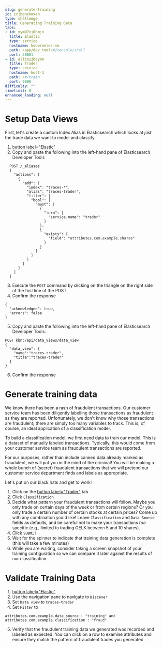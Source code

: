 ```yaml
---
slug: generate-training
id: icjbgncknxen
type: challenge
title: Generating Training Data
tabs:
- id: mym97vj0hmjv
  title: Elastic
  type: service
  hostname: kubernetes-vm
  path: /app/dev_tools#/console/shell
  port: 30001
- id: allim22boynn
  title: Trader
  type: service
  hostname: host-1
  path: /#/train
  port: 9090
difficulty: ""
timelimit: 0
enhanced_loading: null
---
```


Setup Data Views
===
First, let's create a custom Index Alias in Elasticsearch which looks at _just_ the trade data we want to model and classify.

1. [button label="Elastic"](tab-0)
2. Copy and paste the following into the left-hand pane of Elasticsearch Developer Tools
  ```
    POST /_aliases
    {
      "actions": [
        {
          "add": {
            "index": "traces-*",
            "alias": "traces-trader",
            "filter": {
              "bool": {
                "must": [
                  {
                    "term": {
                      "service.name": "trader"
                    }
                  },
                  {
                    "exists": {
                      "field": "attributes.com.example.shares"
                    }
                  }
                ]
              }
            }
          }
        }
      ]
    }
  ```
3. Execute the `POST` command by clicking on the triangle on the right side of the first line of the POST
4. Confirm the response
  ```nocopy
  {
    "acknowledged": true,
    "errors": false
  }
  ```
5. Copy and paste the following into the left-hand pane of Elasticsearch Developer Tools:
  ```
  POST kbn:/api/data_views/data_view
  {
    "data_view": {
      "name":"traces-trader",
      "title":"traces-trader"
    }
  }
  ```
6. Confirm the response

Generate training data
===

We know there has been a rash of fraudulent transactions. Our customer service team has been diligently labelling those transactions as fraudulent as they are reported. Unfortunately, we don't know why those transactions are fraudulent; there are simply too many variables to track. This is, of course, an ideal application of a classification model.

To build a classification model, we first need data to train our model. This is a dataset of manually labeled transactions. Typically, this would come from your customer service team as fraudulent transactions are reported.

For our purposes, rather than include canned data already marked as fraudulent, we will put you in the mind of the criminal! You will be making a whole bunch of (secret) fraudulent transactions that we will pretend our customer service department finds and labels as appropriate.

Let's put on our black hats and get to work!
1. Click on the [button label="Trader"](tab-1) tab
2. Click `Classification`
3. Decide what pattern your fraudulent transactions will follow. Maybe you only trade on certain days of the week or from certain regions? Or you only trade a certain number of certain stocks at certain prices? Come up with any combination you'd like! Leave `Classification` and `Data Source` fields as defaults, and be careful not to make your transactions _too_ specific (e.g., limited to trading OELK between 5 and 10 shares).
4. Click `SUBMIT`
5. Wait for the spinner to indicate that training data generation is complete (this will take a few minutes)
6. While you are waiting, consider taking a screen snapshot of your training configuration so we can compare it later against the results of our classification

Validate Training Data
===

1. [button label="Elastic"](tab-0)
2. Use the navigation pane to navigate to `Discover`
3. Set `Data view` to `traces-trader`
4. Set `Filter` to
  ```
  attributes.com.example.data_source : "training" and attributes.com.example.classification : "fraud"
  ```
5. Verify that the fraudulent training data we generated was recorded and labeled as expected. You can click on a row to examine attributes and ensure they match the pattern of fraudulent trades you generated.
